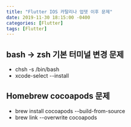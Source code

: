 ```yaml
---
title: "Flutter IOS 카탈리나 업뎃 이후 문제"
date: 2019-11-30 18:15:00 -0400
categories: [Flutter]
tags: [Flutter]
---
```


## bash -> zsh 기본 터미널 변경 문제
- chsh -s /bin/bash
- xcode-select --install

## Homebrew cocoapods 문제
- brew install cocoapods --build-from-source
- brew link --overwrite cocoapods
